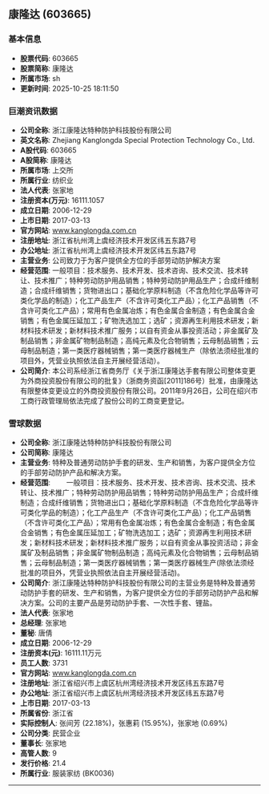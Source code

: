 ## 康隆达 (603665)

### 基本信息

- **股票代码**: 603665
- **股票简称**: 康隆达
- **所属市场**: sh
- **更新时间**: 2025-10-25 18:11:50

### 巨潮资讯数据

- **公司全称**: 浙江康隆达特种防护科技股份有限公司
- **英文名称**: Zhejiang Kanglongda Special Protection Technology Co., Ltd.
- **A股代码**: 603665
- **A股简称**: 康隆达
- **所属市场**: 上交所
- **所属行业**: 纺织业
- **法人代表**: 张家地
- **注册资本(万元)**: 16111.1057
- **成立日期**: 2006-12-29
- **上市日期**: 2017-03-13
- **官方网站**: www.kanglongda.com.cn
- **注册地址**: 浙江省杭州湾上虞经济技术开发区纬五东路7号
- **办公地址**: 浙江省杭州湾上虞经济技术开发区纬五东路7号
- **主营业务**: 公司致力于为客户提供全方位的手部劳动防护解决方案
- **经营范围**: 一般项目：技术服务、技术开发、技术咨询、技术交流、技术转让、技术推广；特种劳动防护用品销售；特种劳动防护用品生产；合成纤维制造；合成纤维销售；货物进出口；基础化学原料制造（不含危险化学品等许可类化学品的制造）；化工产品生产（不含许可类化工产品）；化工产品销售（不含许可类化工产品）；常用有色金属冶炼；有色金属合金制造；有色金属合金销售；有色金属压延加工；矿物洗选加工；选矿；资源再生利用技术研发；新材料技术研发；新材料技术推广服务；以自有资金从事投资活动；非金属矿及制品销售；非金属矿物制品制造；高纯元素及化合物销售；云母制品销售；云母制品制造；第一类医疗器械销售；第一类医疗器械生产（除依法须经批准的项目外，凭营业执照依法自主开展经营活动）。
- **公司简介**: 本公司系经浙江省商务厅《关于浙江康隆达手套有限公司整体变更为外商投资股份有限公司的批复》（浙商务资函[2011]186号）批准，由康隆达有限整体变更设立的外商投资股份有限公司。2011年9月26日，公司在绍兴市工商行政管理局依法完成了股份公司的工商变更登记。

### 雪球数据

- **公司全称**: 浙江康隆达特种防护科技股份有限公司
- **公司简称**: 康隆达
- **主营业务**: 特种及普通劳动防护手套的研发、生产和销售，为客户提供全方位的手部劳动防护产品和解决方案。
- **经营范围**: 　　一般项目：技术服务、技术开发、技术咨询、技术交流、技术转让、技术推广；特种劳动防护用品销售；特种劳动防护用品生产；合成纤维制造；合成纤维销售；货物进出口；基础化学原料制造（不含危险化学品等许可类化学品的制造）；化工产品生产（不含许可类化工产品）；化工产品销售（不含许可类化工产品）；常用有色金属冶炼；有色金属合金制造；有色金属合金销售；有色金属压延加工；矿物洗选加工；选矿；资源再生利用技术研发；新材料技术研发；新材料技术推广服务；以自有资金从事投资活动；非金属矿及制品销售；非金属矿物制品制造；高纯元素及化合物销售；云母制品销售；云母制品制造；第一类医疗器械销售；第一类医疗器械生产(除依法须经批准的项目外，凭营业执照依法自主开展经营活动)。
- **公司简介**: 浙江康隆达特种防护科技股份有限公司的主营业务是特种及普通劳动防护手套的研发、生产和销售，为客户提供全方位的手部劳动防护产品和解决方案。公司的主要产品是劳动防护手套、一次性手套、锂盐。
- **法人代表**: 张家地
- **总经理**: 张家地
- **董秘**: 唐倩
- **成立日期**: 2006-12-29
- **注册资本(元)**: 16111.11万元
- **员工人数**: 3731
- **官方网站**: www.kanglongda.com.cn
- **注册地址**: 浙江省绍兴市上虞区杭州湾经济技术开发区纬五东路7号
- **办公地址**: 浙江省绍兴市上虞区杭州湾经济技术开发区纬五东路7号
- **上市日期**: 2017-03-13
- **所属省份**: 浙江省
- **实际控制人**: 张间芳 (22.18%)，张惠莉 (15.95%)，张家地 (0.69%)
- **公司分类**: 民营企业
- **董事长**: 张家地
- **高管人数**: 9
- **发行价格**: 21.4
- **所属行业**: 服装家纺 (BK0036)

---